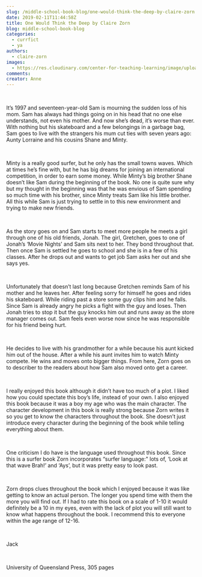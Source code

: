 ```yaml
---
slug: /middle-school-book-blog/one-would-think-the-deep-by-claire-zorn
date: 2019-02-11T11:44:58Z
title: One Would Think the Deep by Claire Zorn
blog: middle-school-book-blog
categories:
  - currfict
  - ya
authors:
  - claire-zorn
images:
  - https://res.cloudinary.com/center-for-teaching-learning/image/upload/v1659659546/Claire-Zorn.jpg.jpg
comments:
creator: Anne
---
```


<div class="wp-block-image"><figure class="alignleft is-resized"/></div>
<!-- /wp:image --><br /><!-- wp:paragraph -->
<p>It’s 1997 and seventeen-year-old Sam is mourning the sudden loss of his mom.​ ​Sam has always had things going on in his head that no one else understands, not even his mother. And now she’s dead, it’s worse than ever. With nothing but his skateboard and a few belongings in a garbage bag, Sam goes to live with the strangers his mum cut ties with seven years ago: Aunty Lorraine and his cousins Shane and Minty.</p>
<!-- /wp:paragraph --><br /><!-- wp:paragraph -->
<p>Minty is a
really good surfer, but he only has the small towns waves. Which at times he’s
fine with, but he has big dreams for joining an international competition, in
order to earn some money. While Minty’s big brother Shane doesn’t like Sam
during the beginning of the book. No one is quite sure why but my thought in
the beginning was that he was envious of Sam spending so much time with his
brother, since Minty treats Sam like his little brother. All this while Sam is
just trying to settle in to this new environment and trying to make new
friends.</p>
<!-- /wp:paragraph --><br /><!-- wp:paragraph -->
<p>As the
story goes on and Sam starts to meet more people he meets a girl through one of
his old friends, Jonah. The girl, Gretchen, goes to one of Jonah’s ‘Movie
Nights’ and Sam sits next to her. They bond throughout that. Then once Sam is
settled he goes to school and she is in a few of his classes. After he drops
out and wants to get job Sam asks her out and she says yes.</p>
<!-- /wp:paragraph --><br /><!-- wp:paragraph -->
<p>Unfortunately
that doesn’t last long because Gretchen reminds Sam of his mother and he leaves
her. After feeling sorry for himself he goes and rides his skateboard. While
riding past a store some guy clips him and he falls. Since Sam is already angry
he picks a fight with the guy and loses. Then Jonah tries to stop it but the
guy knocks him out and runs away as the store manager comes out. Sam feels even
worse now since he was responsible for his friend being hurt.</p>
<!-- /wp:paragraph --><br /><!-- wp:paragraph -->
<p>He decides to live with his grandmother for a while because his aunt kicked him out of the house. After a while his aunt invites him to watch Minty compete. He wins and moves onto bigger things. From here, Zorn goes on to describer to the readers about how Sam also moved onto get a career.</p>
<!-- /wp:paragraph --><br /><!-- wp:paragraph -->
<p>I really enjoyed this book although it didn’t have too much of a plot. I liked how you could spectate this boy’s life, instead of your own. I also enjoyed this book because it was a boy my age who was the main character. The character development in this book is really strong because Zorn writes it so you get to know the characters throughout the book. She doesn’t just introduce every character during the beginning of the book while telling everything about them.  </p>
<!-- /wp:paragraph --><br /><!-- wp:paragraph -->
<p>One criticism I do have is the language used throughout this book. Since this is a surfer book Zorn incorporates “surfer language:" lots of, ‘Look at that wave Brah!’ and ‘Ays’, but it was pretty easy to look past. </p>
<!-- /wp:paragraph --><br /><!-- wp:paragraph -->
<p>Zorn drops clues throughout the book which I enjoyed because it was like getting to know an actual person. The longer you spend time with them the more you will find out. If I had to rate this book on a scale of 1-10 it would definitely be a 10 in my eyes, even with the lack of plot you will still want to know what happens throughout the book. I recommend this to everyone within the age range of 12-16. </p>
<!-- /wp:paragraph --><br /><!-- wp:paragraph -->
<p>Jack</p>
<!-- /wp:paragraph --><br /><!-- wp:paragraph -->
<p>​University of Queensland Press, 305 pages </p>
<!-- /wp:paragraph -->
